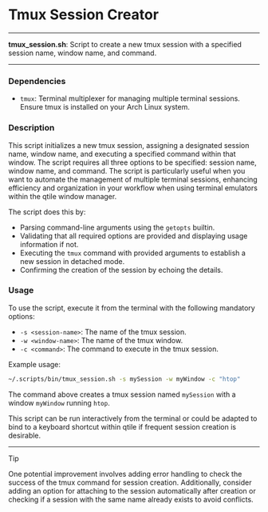 # Tmux Session Creator

---

**tmux_session.sh**: Script to create a new tmux session with a specified session name, window name, and command.

---

### Dependencies

- `tmux`: Terminal multiplexer for managing multiple terminal sessions. Ensure tmux is installed on your Arch Linux system.

### Description

This script initializes a new tmux session, assigning a designated session name, window name, and executing a specified command within that window. The script requires all three options to be specified: session name, window name, and command. The script is particularly useful when you want to automate the management of multiple terminal sessions, enhancing efficiency and organization in your workflow when using terminal emulators within the qtile window manager.

The script does this by:

- Parsing command-line arguments using the `getopts` builtin.
- Validating that all required options are provided and displaying usage information if not.
- Executing the `tmux` command with provided arguments to establish a new session in detached mode.
- Confirming the creation of the session by echoing the details.

### Usage

To use the script, execute it from the terminal with the following mandatory options:

- `-s <session-name>`: The name of the tmux session.
- `-w <window-name>`: The name of the tmux window.
- `-c <command>`: The command to execute in the tmux session.

Example usage:

```bash
~/.scripts/bin/tmux_session.sh -s mySession -w myWindow -c "htop"
```

The command above creates a tmux session named `mySession` with a window `myWindow` running `htop`.

This script can be run interactively from the terminal or could be adapted to bind to a keyboard shortcut within qtile if frequent session creation is desirable.

---

> [!TIP]
> One potential improvement involves adding error handling to check the success of the tmux command for session creation. Additionally, consider adding an option for attaching to the session automatically after creation or checking if a session with the same name already exists to avoid conflicts.